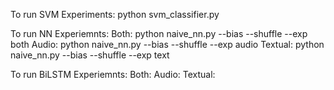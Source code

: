To run SVM Experiments:
    python svm_classifier.py

To run NN Experiemnts:
    Both: 
        python naive_nn.py --bias --shuffle --exp both
    Audio:
        python naive_nn.py --bias --shuffle --exp audio
    Textual:
        python naive_nn.py --bias --shuffle --exp text

To run BiLSTM Experiemnts:
    Both:
    Audio:
    Textual:

